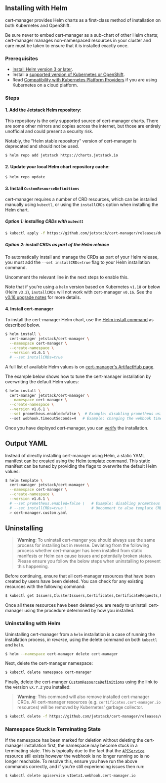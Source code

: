 ## Installing with Helm

cert-manager provides Helm charts as a first-class method of installation on
both Kubernetes and OpenShift.

Be sure never to embed cert-manager as a sub-chart of other Helm charts;
cert-manager manages non-namespaced resources in your cluster and care must be
taken to ensure that it is installed exactly once.

### Prerequisites

- [Install Helm version 3 or later](https://helm.sh/docs/intro/install/).
- Install a
  [supported version of Kubernetes or OpenShift](../supported-releases/).
- Read [Compatibility with Kubernetes Platform Providers](../compatibility/) if
  you are using Kubernetes on a cloud platform.

### Steps

#### 1. Add the Jetstack Helm repository:

This repository is the only supported source of cert-manager charts. There are
some other mirrors and copies across the internet, but those are entirely
unofficial and could present a security risk.

Notably, the "Helm stable repository" version of cert-manager is deprecated and
should not be used.

```bash
$ helm repo add jetstack https://charts.jetstack.io
```

#### 2. Update your local Helm chart repository cache:

```bash
$ helm repo update
```

#### 3. Install `CustomResourceDefinitions`

cert-manager requires a number of CRD resources, which can be installed manually
using `kubectl`, or using the `installCRDs` option when installing the Helm
chart.

##### Option 1: installing CRDs with `kubectl`

```bash
$ kubectl apply -f https://github.com/jetstack/cert-manager/releases/download/v1.6.1/cert-manager.crds.yaml
```

##### Option 2: install CRDs as part of the Helm release

To automatically install and manage the CRDs as part of your Helm release, you
must add the `--set installCRDs=true` flag to your Helm installation command.

Uncomment the relevant line in the next steps to enable this.

Note that if you're using a `helm` version based on Kubernetes `v1.18` or below
(Helm `v3.2`), `installCRDs` will not work with cert-manager `v0.16`. See the
[v0.16 upgrade notes](../upgrading/upgrading-0.15-0.16/#helm) for more details.

#### 4. Install cert-manager

To install the cert-manager Helm chart, use the
[Helm install command](https://helm.sh/docs/helm/helm_install/) as described
below.

```bash
$ helm install \
  cert-manager jetstack/cert-manager \
  --namespace cert-manager \
  --create-namespace \
  --version v1.6.1 \
  # --set installCRDs=true
```

A full list of available Helm values is on
[cert-manager's ArtifactHub page](https://artifacthub.io/packages/helm/cert-manager/cert-manager).

The example below shows how to tune the cert-manager installation by overwriting
the default Helm values:

```bash
$ helm install \
  cert-manager jetstack/cert-manager \
  --namespace cert-manager \
  --create-namespace \
  --version v1.6.1 \
  --set prometheus.enabled=false \  # Example: disabling prometheus using a Helm parameter
  --set webhook.timeoutSeconds=4   # Example: changing the wehbook timeout using a Helm parameter
```

Once you have deployed cert-manager, you can [verify](../verify/) the
installation.

## Output YAML

Instead of directly installing cert-manager using Helm, a static YAML manifest
can be created using the
[Helm template command](https://helm.sh/docs/helm/helm_template/). This static
manifest can be tuned by providing the flags to overwrite the default Helm
values:

```bash
$ helm template \
  cert-manager jetstack/cert-manager \
  --namespace cert-manager \
  --create-namespace \
  --version v1.6.1 \
  # --set prometheus.enabled=false \   # Example: disabling prometheus using a Helm parameter
  # --set installCRDs=true \           # Uncomment to also template CRDs
  > cert-manager.custom.yaml
```

## Uninstalling

> **Warning**: To uninstall cert-manger you should always use the same process
> for installing but in reverse. Deviating from the following process whether
> cert-manager has been installed from static manifests or Helm can cause issues
> and potentially broken states. Please ensure you follow the below steps when
> uninstalling to prevent this happening.

Before continuing, ensure that all cert-manager resources that have been created
by users have been deleted. You can check for any existing resources with the
following command:

```bash
$ kubectl get Issuers,ClusterIssuers,Certificates,CertificateRequests,Orders,Challenges --all-namespaces
```

Once all these resources have been deleted you are ready to uninstall
cert-manager using the procedure determined by how you installed.

### Uninstalling with Helm

Uninstalling cert-manager from a `helm` installation is a case of running the
installation process, _in reverse_, using the delete command on both `kubectl`
and `helm`.

```bash
$ helm --namespace cert-manager delete cert-manager
```

Next, delete the cert-manager namespace:

```bash
$ kubectl delete namespace cert-manager
```

Finally, delete the cert-manger
[`CustomResourceDefinitions`](https://kubernetes.io/docs/concepts/extend-kubernetes/api-extension/custom-resources/)
using the link to the version `vX.Y.Z` you installed:

> **Warning**: This command will also remove installed cert-manager CRDs. All
> cert-manager resources (e.g. `certificates.cert-manager.io` resources) will be
> removed by Kubernetes' garbage collector.

```bash
$ kubectl delete -f https://github.com/jetstack/cert-manager/releases/download/vX.Y.Z/cert-manager.crds.yaml
```

### Namespace Stuck in Terminating State

If the namespace has been marked for deletion without deleting the cert-manager
installation first, the namespace may become stuck in a terminating state. This
is typically due to the fact that the
[`APIService`](https://kubernetes.io/docs/tasks/access-kubernetes-api/setup-extension-api-server)
resource still exists however the webhook is no longer running so is no longer
reachable. To resolve this, ensure you have run the above commands correctly,
and if you're still experiencing issues then run:

```bash
$ kubectl delete apiservice v1beta1.webhook.cert-manager.io
```
